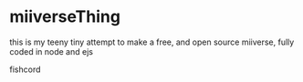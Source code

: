 # miiverseThing

this is my teeny tiny attempt to make a free, and open source miiverse, fully coded in node and ejs

fishcord
